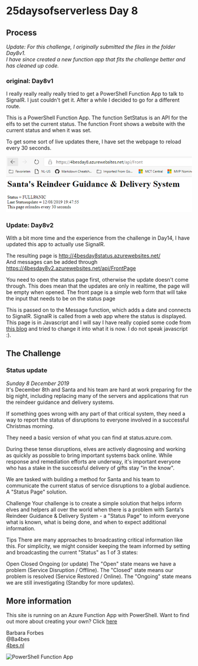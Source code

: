 # 25daysofserverless Day 8

## Process

*Update: For this challenge, I originally submitted the files in the folder Day8v1.*  
*I have since created a new function app that fits the challenge better and has cleaned up code.*

### original: Day8v1

I really really really really tried to get a PowerShell Function App to talk to SignalR. I just couldn't get it. After a while I decided to go for a different route.

This is a PowerShell Function App.
The function SetStatus is an API for the elfs to set the current status.
The function Front shows a website with the current status and when it was set.

To get some sort of live updates there, I have set the webpage to reload every 30 seconds.

![image](./Day8v1/html.PNG)

### Update: Day8v2

With a bit more time and the experience from the challenge in Day14, I have updated this app to actually use SignalR.

The resulting page is <http://4besday8status.azurewebsites.net/>  
And messages can be added through <https://4besday8v2.azurewebsites.net/api/FrontPage>

You need to open the status page first, otherwise the update doesn't come through. This does mean that the updates are only in realtime, the page will be empty when opened.
The front page is a simple web form that will take the input that needs to be on the status page

This is passed on to the Message function, which adds a date and connects to SignalR.
SignalR is called from a web app where the status is displayed. This page is in Javascript and I will say I have really copied some code from [this blog](https://dev.to/azure/how-you-can-learn-to-build-real-time-web-apps-using-net-core-c-and-azure-signalr-service-and-some-javascript-27b0) and tried to change it into what it is now. I do not speak javascript :).

## The Challenge

### Status update

*Sunday 8 December 2019*  
It's December 8th and Santa and his team are hard at work preparing for the big night, including replacing many of the servers and applications that run the reindeer guidance and delivery systems.

If something goes wrong with any part of that critical system, they need a way to report the status of disruptions to everyone involved in a successful Christmas morning.

They need a basic version of what you can find at status.azure.com.

During these tense disruptions, elves are actively diagnosing and working as quickly as possible to bring important systems back online. While response and remediation efforts are underway, it's important everyone who has a stake in the successful delivery of gifts stay "in the know".

We are tasked with building a method for Santa and his team to communicate the current status of service disruptions to a global audience. A "Status Page" solution.

Challenge
Your challenge is to create a simple solution that helps inform elves and helpers all over the world when there is a problem with Santa's Reindeer Guidance & Delivery System - a "Status Page" to inform everyone what is known, what is being done, and when to expect additional information.

Tips
There are many approaches to broadcasting critical information like this. For simplicity, we might consider keeping the team informed by setting and broadcasting the current "Status" as 1 of 3 states:

Open
Closed
Ongoing (or update)
The "Open" state means we have a problem (Service Disruption / Offline). The "Closed" state means our problem is resolved (Service Restored / Online). The "Ongoing" state means we are still investigating (Standby for more updates).

## More information

 This site is running on an Azure Function App with PowerShell. Want to find out more about creating your own? Click [here]('https://4bes.nl/MSIgnite')

Barbara Forbes  
@Ba4bes  
[4bes.nl](https://4bes.nl)  

![PowerShell Function App](https://4bes.nl/wp-content/uploads/2019/11/PSFunctionApp-300x252.png)
